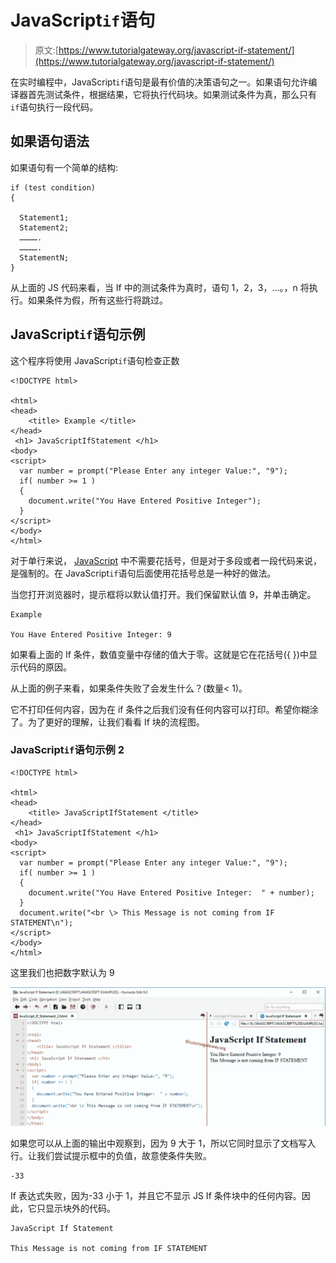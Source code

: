 # JavaScript`if`语句

> 原文:[https://www.tutorialgateway.org/javascript-if-statement/](https://www.tutorialgateway.org/javascript-if-statement/)

在实时编程中，JavaScript`if`语句是最有价值的决策语句之一。如果语句允许编译器首先测试条件，根据结果，它将执行代码块。如果测试条件为真，那么只有`if`语句执行一段代码。

## 如果语句语法

如果语句有一个简单的结构:

```
if (test condition)
{

  Statement1;
  Statement2;
  ………….
  ………….
  StatementN;
}
```

从上面的 JS 代码来看，当 If 中的测试条件为真时，语句 1，2，3，…。，n 将执行。如果条件为假，所有这些行将跳过。

## JavaScript`if`语句示例

这个程序将使用 JavaScript`if`语句检查正数

```
<!DOCTYPE html>

<html>
<head>
    <title> Example </title>
</head>
 <h1> JavaScriptIfStatement </h1>
<body>
<script>
  var number = prompt("Please Enter any integer Value:", "9");
  if( number >= 1 )
  {
    document.write("You Have Entered Positive Integer");
  }
</script>
</body>
</html>
```

对于单行来说， [JavaScript](https://www.tutorialgateway.org/javascript/) 中不需要花括号，但是对于多段或者一段代码来说，是强制的。在 JavaScript`if`语句后面使用花括号总是一种好的做法。

当您打开浏览器时，提示框将以默认值打开。我们保留默认值 9，并单击确定。

```
Example

You Have Entered Positive Integer: 9
```

如果看上面的 If 条件，数值变量中存储的值大于零。这就是它在花括号({ })中显示代码的原因。

从上面的例子来看，如果条件失败了会发生什么？(数量< 1)。

它不打印任何内容，因为在 if 条件之后我们没有任何内容可以打印。希望你糊涂了。为了更好的理解，让我们看看 If 块的流程图。

### JavaScript`if`语句示例 2

```
<!DOCTYPE html>

<html>
<head>
    <title> JavaScriptIfStatement </title>
</head>
 <h1> JavaScriptIfStatement </h1>
<body>
<script>
  var number = prompt("Please Enter any integer Value:", "9");
  if( number >= 1 )
  {
    document.write("You Have Entered Positive Integer:  " + number);
  }
  document.write("<br \> This Message is not coming from IF STATEMENT\n");
</script>
</body>
</html>
```

这里我们也把数字默认为 9

![JavaScript If Statement 3](img/e4d1a1d07d93db5d3ec241ef4f3eec10.png)

如果您可以从上面的输出中观察到，因为 9 大于 1，所以它同时显示了文档写入行。让我们尝试提示框中的负值，故意使条件失败。

```
-33
```

If 表达式失败，因为-33 小于 1，并且它不显示 JS If 条件块中的任何内容。因此，它只显示块外的代码。

```
JavaScript If Statement

This Message is not coming from IF STATEMENT
```